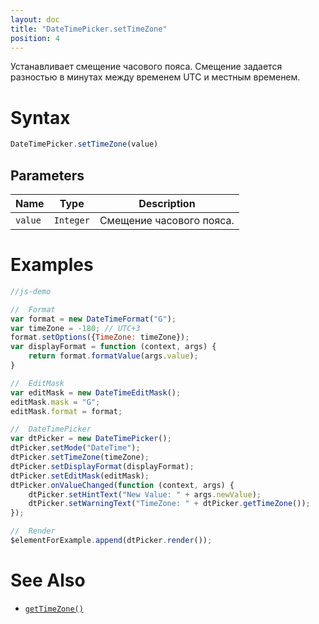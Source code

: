 ```yaml
---
layout: doc
title: "DateTimePicker.setTimeZone"
position: 4
---
```


Устанавливает смещение часового пояса. Смещение задается разностью в минутах между временем UTC и местным временем.

# Syntax

```js
DateTimePicker.setTimeZone(value)
```

## Parameters

|Name|Type|Description|
|----|----|-----------|
|`value`|`Integer`|Смещение часового пояса.|

# Examples

```js
//js-demo

//  Format
var format = new DateTimeFormat("G");
var timeZone = -180; // UTC+3
format.setOptions({TimeZone: timeZone});    
var displayFormat = function (context, args) {
    return format.formatValue(args.value);
}

//  EditMask
var editMask = new DateTimeEditMask();
editMask.mask = "G";
editMask.format = format;

//  DateTimePicker
var dtPicker = new DateTimePicker();
dtPicker.setMode("DateTime");
dtPicker.setTimeZone(timeZone);
dtPicker.setDisplayFormat(displayFormat);
dtPicker.setEditMask(editMask);
dtPicker.onValueChanged(function (context, args) {
    dtPicker.setHintText("New Value: " + args.newValue);
    dtPicker.setWarningText("TimeZone: " + dtPicker.getTimeZone());
});

//  Render
$elementForExample.append(dtPicker.render());
```

# See Also

* [`getTimeZone()`](../DateTimePicker.getTimeZone/)
